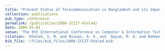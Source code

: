 ```yaml
---
title: "Present Status of Telecommunication in Bangladesh and its Impact on ICT"
collection: publications
pub_type: conference
permalink: /publication/2006-ICCIT-khaled/
date: 2006-01-01
venue: 'The 9th International Conference on Computer & Information Technology'
citation: 'Khaled, S. M. and Biswas, A. K. and  Qayum, M. A. and Rahman, M. L. (2006) Present Status of Telecommunication in Bangladesh and its Impact on ICT. In The 9th International Conference on Computer & Information Technology, Dec. 21–23, 2006, pp. 221–226.'
bib_file: '/files/bib_files/2006-ICCIT-khaled.bib'
---
```





